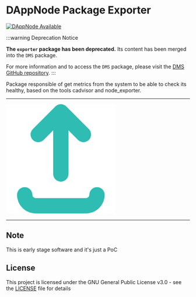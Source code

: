 # DAppNode Package Exporter

[![DAppNode Available](https://img.shields.io/badge/DAppNode-Available-brightgreen.svg)](http://my.dappnode/#/installer/dappnode-exporter.dnp.dappnode.eth)

:::warning
Deprecation Notice

**The `exporter` package has been deprecated.** Its content has been merged into the `DMS` package. 

For more information and to access the `DMS` package, please visit the [DMS GitHub repository](https://github.com/dappnode/DAppNodePackage-DMS).
:::


Package responsible of get metrics from the system to be able to check its healthy, based on the tools cadvisor and node_exporter.

---

![avatar](avatar.png)

---

## Note

This is early stage software and it's just a PoC

## License

This project is licensed under the GNU General Public License v3.0 - see the [LICENSE](LICENSE) file for details
